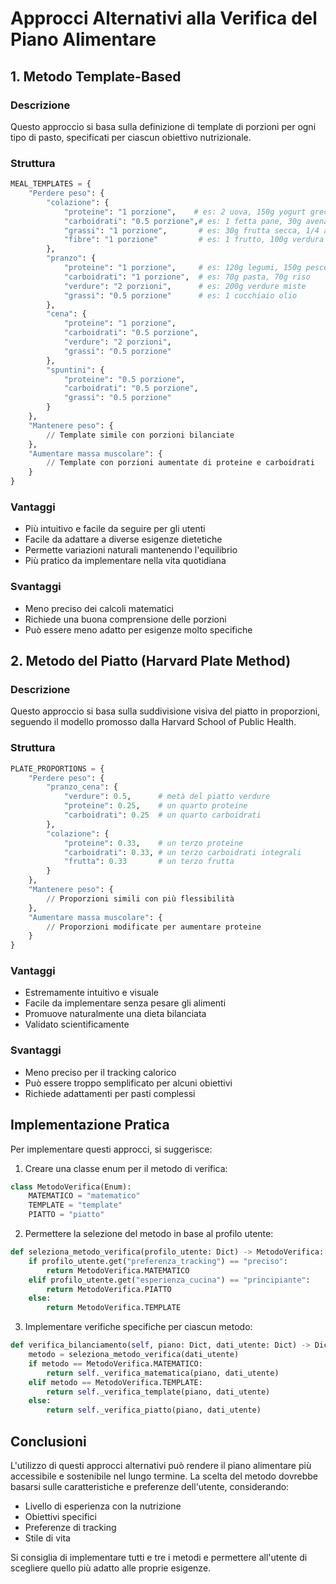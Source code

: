 # Approcci Alternativi alla Verifica del Piano Alimentare

## 1. Metodo Template-Based

### Descrizione
Questo approccio si basa sulla definizione di template di porzioni per ogni tipo di pasto, specificati per ciascun obiettivo nutrizionale.

### Struttura
```python
MEAL_TEMPLATES = {
    "Perdere peso": {
        "colazione": {
            "proteine": "1 porzione",    # es: 2 uova, 150g yogurt greco, 100g tofu
            "carboidrati": "0.5 porzione",# es: 1 fetta pane, 30g avena
            "grassi": "1 porzione",       # es: 30g frutta secca, 1/4 avocado
            "fibre": "1 porzione"         # es: 1 frutto, 100g verdura
        },
        "pranzo": {
            "proteine": "1 porzione",     # es: 120g legumi, 150g pesce
            "carboidrati": "1 porzione",  # es: 70g pasta, 70g riso
            "verdure": "2 porzioni",      # es: 200g verdure miste
            "grassi": "0.5 porzione"      # es: 1 cucchiaio olio
        },
        "cena": {
            "proteine": "1 porzione",
            "carboidrati": "0.5 porzione",
            "verdure": "2 porzioni",
            "grassi": "0.5 porzione"
        },
        "spuntini": {
            "proteine": "0.5 porzione",
            "carboidrati": "0.5 porzione",
            "grassi": "0.5 porzione"
        }
    },
    "Mantenere peso": {
        // Template simile con porzioni bilanciate
    },
    "Aumentare massa muscolare": {
        // Template con porzioni aumentate di proteine e carboidrati
    }
}
```

### Vantaggi
- Più intuitivo e facile da seguire per gli utenti
- Facile da adattare a diverse esigenze dietetiche
- Permette variazioni naturali mantenendo l'equilibrio
- Più pratico da implementare nella vita quotidiana

### Svantaggi
- Meno preciso dei calcoli matematici
- Richiede una buona comprensione delle porzioni
- Può essere meno adatto per esigenze molto specifiche

## 2. Metodo del Piatto (Harvard Plate Method)

### Descrizione
Questo approccio si basa sulla suddivisione visiva del piatto in proporzioni, seguendo il modello promosso dalla Harvard School of Public Health.

### Struttura
```python
PLATE_PROPORTIONS = {
    "Perdere peso": {
        "pranzo_cena": {
            "verdure": 0.5,      # metà del piatto verdure
            "proteine": 0.25,    # un quarto proteine
            "carboidrati": 0.25  # un quarto carboidrati
        },
        "colazione": {
            "proteine": 0.33,    # un terzo proteine
            "carboidrati": 0.33, # un terzo carboidrati integrali
            "frutta": 0.33       # un terzo frutta
        }
    },
    "Mantenere peso": {
        // Proporzioni simili con più flessibilità
    },
    "Aumentare massa muscolare": {
        // Proporzioni modificate per aumentare proteine
    }
}
```

### Vantaggi
- Estremamente intuitivo e visuale
- Facile da implementare senza pesare gli alimenti
- Promuove naturalmente una dieta bilanciata
- Validato scientificamente

### Svantaggi
- Meno preciso per il tracking calorico
- Può essere troppo semplificato per alcuni obiettivi
- Richiede adattamenti per pasti complessi

## Implementazione Pratica

Per implementare questi approcci, si suggerisce:

1. Creare una classe enum per il metodo di verifica:
```python
class MetodoVerifica(Enum):
    MATEMATICO = "matematico"
    TEMPLATE = "template"
    PIATTO = "piatto"
```

2. Permettere la selezione del metodo in base al profilo utente:
```python
def seleziona_metodo_verifica(profilo_utente: Dict) -> MetodoVerifica:
    if profilo_utente.get("preferenza_tracking") == "preciso":
        return MetodoVerifica.MATEMATICO
    elif profilo_utente.get("esperienza_cucina") == "principiante":
        return MetodoVerifica.PIATTO
    else:
        return MetodoVerifica.TEMPLATE
```

3. Implementare verifiche specifiche per ciascun metodo:
```python
def verifica_bilanciamento(self, piano: Dict, dati_utente: Dict) -> Dict:
    metodo = seleziona_metodo_verifica(dati_utente)
    if metodo == MetodoVerifica.MATEMATICO:
        return self._verifica_matematica(piano, dati_utente)
    elif metodo == MetodoVerifica.TEMPLATE:
        return self._verifica_template(piano, dati_utente)
    else:
        return self._verifica_piatto(piano, dati_utente)
```

## Conclusioni

L'utilizzo di questi approcci alternativi può rendere il piano alimentare più accessibile e sostenibile nel lungo termine. La scelta del metodo dovrebbe basarsi sulle caratteristiche e preferenze dell'utente, considerando:
- Livello di esperienza con la nutrizione
- Obiettivi specifici
- Preferenze di tracking
- Stile di vita

Si consiglia di implementare tutti e tre i metodi e permettere all'utente di scegliere quello più adatto alle proprie esigenze.
